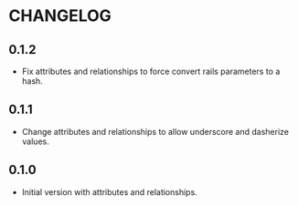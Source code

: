 # CHANGELOG

## 0.1.2

* Fix attributes and relationships to force convert rails parameters to a hash.

## 0.1.1

* Change attributes and relationships to allow underscore and dasherize values.

## 0.1.0

* Initial version with attributes and relationships.
